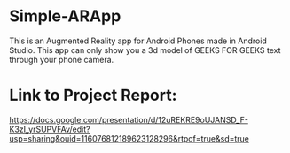 # Simple-ARApp
This is an Augmented Reality app for Android Phones made in Android Studio. This app can only show you a 3d model of GEEKS FOR GEEKS text through your phone camera.

# Link to Project Report: 
https://docs.google.com/presentation/d/12uREKRE9oUJANSD_F-K3zI_yrSUPVFAv/edit?usp=sharing&ouid=116076812189623128296&rtpof=true&sd=true

